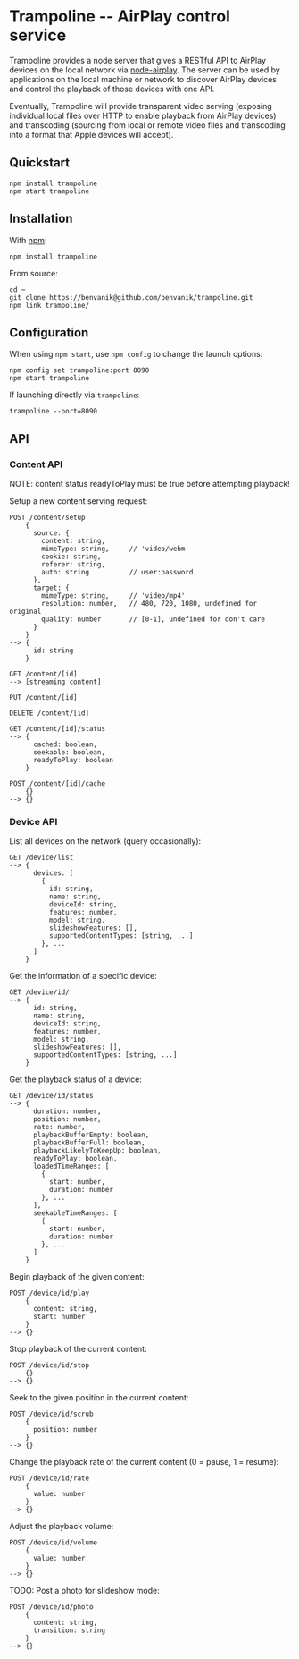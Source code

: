 Trampoline -- AirPlay control service
====================================

Trampoline provides a node server that gives a RESTful API to AirPlay devices
on the local network via
[node-airplay](https://github.com/benvanik/node-airplay). The server can be used
by applications on the local machine or network to discover AirPlay devices and
control the playback of those devices with one API.

Eventually, Trampoline will provide transparent video serving (exposing
individual local files over HTTP to enable playback from AirPlay devices) and
transcoding (sourcing from local or remote video files and transcoding into a
format that Apple devices will accept).

## Quickstart

    npm install trampoline
    npm start trampoline

## Installation

With [npm](http://npmjs.org):

    npm install trampoline

From source:

    cd ~
    git clone https://benvanik@github.com/benvanik/trampoline.git
    npm link trampoline/

## Configuration

When using `npm start`, use `npm config` to change the launch options:

    npm config set trampoline:port 8090
    npm start trampoline

If launching directly via `trampoline`:

    trampoline --port=8090

## API

### Content API

NOTE: content status readyToPlay must be true before attempting playback!

Setup a new content serving request:

    POST /content/setup
        {
          source: {
            content: string,
            mimeType: string,     // 'video/webm'
            cookie: string,
            referer: string,
            auth: string          // user:password
          },
          target: {
            mimeType: string,     // 'video/mp4'
            resolution: number,   // 480, 720, 1080, undefined for original
            quality: number       // [0-1], undefined for don't care
          }
        }
    --> {
          id: string
        }

    GET /content/[id]
    --> [streaming content]

    PUT /content/[id]

    DELETE /content/[id]

    GET /content/[id]/status
    --> {
          cached: boolean,
          seekable: boolean,
          readyToPlay: boolean
        }

    POST /content/[id]/cache
        {}
    --> {}

### Device API

List all devices on the network (query occasionally):

    GET /device/list
    --> {
          devices: [
            {
              id: string,
              name: string,
              deviceId: string,
              features: number,
              model: string,
              slideshowFeatures: [],
              supportedContentTypes: [string, ...]
            }, ...
          ]
        }

Get the information of a specific device:

    GET /device/id/
    --> {
          id: string,
          name: string,
          deviceId: string,
          features: number,
          model: string,
          slideshowFeatures: [],
          supportedContentTypes: [string, ...]
        }

Get the playback status of a device:

    GET /device/id/status
    --> {
          duration: number,
          position: number,
          rate: number,
          playbackBufferEmpty: boolean,
          playbackBufferFull: boolean,
          playbackLikelyToKeepUp: boolean,
          readyToPlay: boolean,
          loadedTimeRanges: [
            {
              start: number,
              duration: number
            }, ...
          ],
          seekableTimeRanges: [
            {
              start: number,
              duration: number
            }, ...
          ]
        }

Begin playback of the given content:

    POST /device/id/play
        {
          content: string,
          start: number
        }
    --> {}

Stop playback of the current content:

    POST /device/id/stop
        {}
    --> {}

Seek to the given position in the current content:

    POST /device/id/scrub
        {
          position: number
        }
    --> {}

Change the playback rate of the current content (0 = pause, 1 = resume):

    POST /device/id/rate
        {
          value: number
        }
    --> {}

Adjust the playback volume:

    POST /device/id/volume
        {
          value: number
        }
    --> {}

TODO: Post a photo for slideshow mode:

    POST /device/id/photo
        {
          content: string,
          transition: string
        }
    --> {}
